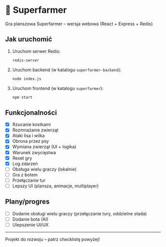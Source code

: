 # 🐾 Superfarmer

Gra planszowa Superfarmer – wersja webowa (React + Express + Redis)

## Jak uruchomić

1. Uruchom serwer Redis:
   ```bash
   redis-server
   ```
2. Uruchom backend (w katalogu `superfarmer-backend`):
   ```bash
   node index.js
   ```
3. Uruchom frontend (w katalogu `superfarmer`):
   ```bash
   npm start
   ```

## Funkcjonalności

- [x] Rzucanie kostkami
- [x] Rozmnażanie zwierząt
- [x] Ataki lisa i wilka
- [x] Obrona przez psy
- [x] Wymiana zwierząt (UI + logika)
- [x] Warunek zwycięstwa
- [x] Reset gry
- [x] Log zdarzeń
- [ ] Obsługa wielu graczy (lokalnie)
- [ ] Gra z botem
- [ ] Przełączanie tur
- [ ] Lepszy UI (plansza, animacje, multiplayer)

## Plany/progres
- [ ] Dodanie obsługi wielu graczy (przełączanie tury, oddzielne stada)
- [ ] Dodanie bota (AI)
- [ ] Ulepszenie UI/UX

---

Projekt do rozwoju – patrz checklistę powyżej!
